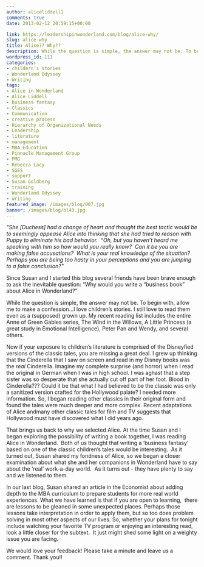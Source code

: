 ```yaml
---
author: aliceliddell1
comments: true
date: 2013-02-12 20:59:15+00:00

link: https://leadershipinwonderland.com/blog/alice-why/
slug: alice-why
title: Alice?? Why??
description: While the question is simple, the answer may not be. To begin with, allow me to make a confession…I love children’s stories.
wordpress_id: 111
categories:
- childern's stories
- Wonderland Odyssey
- Writing
tags:
- Alice in Wonderland
- Alice Liddell
- business fantasy
- Classics
- Communication
- creative process
- Hierarchy of Organizational Needs
- Leadership
- literature
- management
- MBA Education
- Pinnacle Management Group
- PMG
- Rebecca Lacy
- SGES
- support
- Susan Goldberg
- training
- Wonderland Odyssey
- writing
featured_image: /images/blog/007.jpg
banner: /images/blog/bl43.jpg
---
```



_"She [Duchess] had a change of heart and thought the best tactic would be to seemingly appease Alice into thinking that she had tried to reason with Puppy to eliminate his bad behavior.  “Oh, but you haven’t heard me speaking with him so how would you really know?  Can it be you are making false accusations?  What is your real knowledge of the situation?  Perhaps you are being too hasty in your perceptions and you are jumping to a false conclusion?”_

Since Susan and I started this blog several friends have been brave enough to ask the inevitable question: “Why would you write a “business book” about Alice in Wonderland?”

While the question is simple, the answer may not be. To begin with, allow me to make a confession…I love children’s stories. I still love to read them even as a (supposed) grown up. My recent reading list includes the entire Anne of Green Gables series, The Wind in the Willows, A Little Princess (a great study in Emotional Intelligence), Peter Pan and Wendy, and several others.

Now if your exposure to children’s literature is comprised of the Disneyfied versions of the classic tales, you are missing a great deal. I grew up thinking that the Cinderella that I saw on screen and read in my Disney books was the _real_ Cinderella. Imagine my complete surprise (and horror) when I read the original in German when I was in high school. I was aghast that a step sister was so desperate that she actually cut off part of her foot. Blood in Cinderella??? Could it be that what I had believed to be the classic was only a sanitized version crafted for the Hollywood palate? I needed more information. So, I began reading other classics in their original form and found the tales were much deeper and more complex. Recent adaptations of Alice andmany other classic tales for film and TV suggests that  Hollywood must have discovered what I did years ago.

That brings us back to why we selected Alice. At the time Susan and I began exploring the possibility of writing a book together, I was reading Alice in Wonderland.  Both of us thought that writing a ‘business fantasy’ based on one of the classic children’s tales would be interesting.  As it turned out, Susan shared my fondness of Alice, so we began a closer examination about what she and her companions in Wonderland have to say about the ‘real’ work-a-day world.  As it turns out - they have plenty to say and we listened to them.

In our last blog, Susan shared an article in the Economist about adding depth to the MBA curriculum to prepare students for more real world experiences. What we have learned is that if you are open to learning,  there are lessons to be gleaned in some unexpected places. Perhaps those lessons take interpretation in order to apply them, but so too does problem solving in most other aspects of our lives. So, whether your plans for tonight include watching your favorite TV program or enjoying an interesting read, look a little closer for the subtext.  It just might shed some light on a weighty issue you are facing.

We would love your feedback! Please take a minute and leave us a comment. Thank you!!
